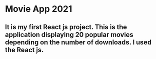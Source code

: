 # Movie App 2021

It is my first React js project. This is the application displaying 20 popular movies depending on the number of downloads. I used the React js.
---
